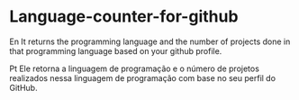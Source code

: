# Language-counter-for-github

En
It returns the programming language and the number of projects done in that programming language based on your github profile.

Pt
Ele retorna a linguagem de programação e o número de projetos realizados nessa linguagem de programação com base no seu perfil do GitHub.

